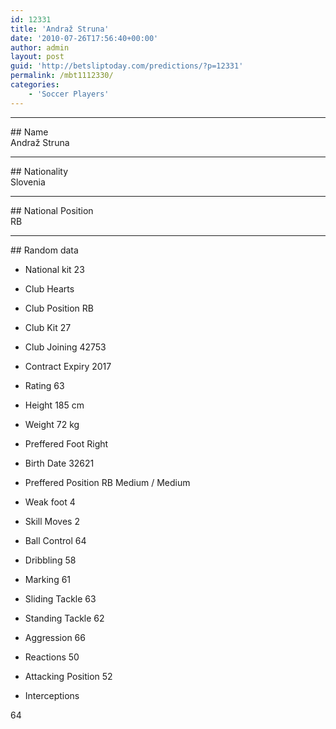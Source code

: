 ```yaml
---
id: 12331
title: 'Andraž Struna'
date: '2010-07-26T17:56:40+00:00'
author: admin
layout: post
guid: 'http://betsliptoday.com/predictions/?p=12331'
permalink: /mbt1112330/
categories:
    - 'Soccer Players'
---
```


- - - - - -

\## Name  
 Andraž Struna

- - - - - -

\## Nationality  
 Slovenia

- - - - - -

\## National Position  
 RB

- - - - - -

\## Random data

- National kit
 23

- Club
 Hearts

- Club Position
 RB

- Club Kit
 27

- Club Joining
 42753

- Contract Expiry
 2017

- Rating
 63

- Height
 185 cm

- Weight
 72 kg

- Preffered Foot
 Right

- Birth Date
 32621

- Preffered Position
 RB Medium / Medium

- Weak foot
 4

- Skill Moves
 2

- Ball Control
 64

- Dribbling
 58

- Marking
 61

- Sliding Tackle
 63

- Standing Tackle
 62

- Aggression
 66

- Reactions
 50

- Attacking Position
 52

- Interceptions

 64